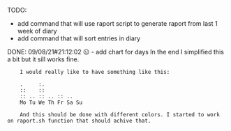 TODO:
- add command that will use raport script to generate raport from last 1 week of diary
- add command that will sort entries in diary

DONE: 
09/08/21#21:12:02 😐 - add chart for days
	In the end I simplified this a bit but it sill works fine.
```
	I would really like to have something like this:

	.     :.
	::    ::
	:: .. :: .. :: ..
	Mo Tu We Th Fr Sa Su

	And this should be done with different colors. I started to work on raport.sh function that should achive that.
```
